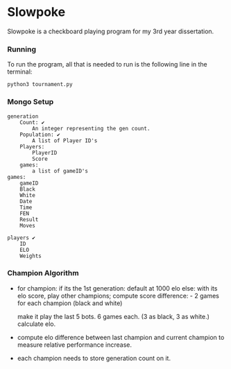 # Slowpoke

Slowpoke is a checkboard playing program for my 3rd year dissertation.

### Running

To run the program, all that is needed to run is the following line in the terminal:

    python3 tournament.py

### Mongo Setup

    generation
        Count: ✔️
            An integer representing the gen count.
        Population: ✔️
            A list of Player ID's
        Players:
            PlayerID
            Score
        games:
            a list of gameID's
    games:
        gameID
        Black
        White
        Date
        Time
        FEN
        Result
        Moves

    players ✔️
        ID
        ELO
        Weights


### Champion Algorithm

- for champion:
    if its the 1st generation:
        default at 1000 elo
    else:
        with its elo score, play other champions; compute score difference:
        - 2 games for each champion (black and white)
        
    make it play the last 5 bots. 6 games each. (3 as black, 3 as white.)
    calculate elo.

- compute elo difference between last champion and current champion to measure relative performance increase.

- each champion needs to store generation count on it.